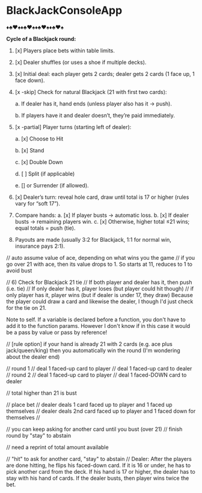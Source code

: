 # BlackJackConsoleApp

♦️♣️♥️♠️♦️♣️♥️♠️♦️♣️♥️♠️♦️♣️♥️♠️



**Cycle of a Blackjack round:**


1. \[x] Players place bets within table limits.
2. \[x] Dealer shuffles (or uses a shoe if multiple decks).
3. \[x] Initial deal: each player gets 2 cards; dealer gets 2 cards (1 face up, 1 face down).
4. \[x -skip] Check for natural Blackjack (21 with first two cards):

   a. If dealer has it, hand ends (unless player also has it → push).

   b. If players have it and dealer doesn’t, they’re paid immediately.
6. \[x -partial] Player turns (starting left of dealer):

   a. [x] Choose to Hit

   b. [x] Stand

   c. [x] Double Down

   d. [ ] Split (if applicable)

   e. \[] or Surrender (if allowed).
8. \[x] Dealer’s turn: reveal hole card, draw until total is 17 or higher (rules vary for “soft 17”).
9. Compare hands:
   a. \[x] If player busts → automatic loss.
   b. \[x] If dealer busts → remaining players win.
   c. \[x] Otherwise, higher total ≤21 wins; equal totals = push (tie).
10. Payouts are made (usually 3:2 for Blackjack, 1:1 for normal win, insurance pays 2:1).





// auto assume value of ace, depending on what wins you the game
// if you go over 21 with ace, then its value drops to 1. So starts at 11, reduces to 1 to avoid bust

// 6) Check for Blackjack 21 tie
// If both player and dealer has it, then push (i.e. tie)
// If only dealer has it, player loses (but player could hit though)
// if only player has it, player wins (but if dealer is under 17, they draw)
Because the player could draw a card and likewise the dealer, I though I'd just check for the tie on 21.

Note to self. If a variable is declared before a function, you don't have to add it to the function params. However I don't know if in this case it would be a pass by value or pass by reference!

// \[rule option] if your hand is already 21 with 2 cards (e.g. ace plus jack/queen/king) then you automatically win the round (I'm wondering about the dealer end)

// round 1
// deal 1 faced-up card to player
// deal 1 faced-up card to dealer
// round 2
// deal 1 faced-up card to player
// deal 1 faced-DOWN card to dealer

// total higher than 21 is bust

// place bet
// dealer deals 1 card faced up to player and 1 faced up themselves
// dealer deals 2nd card faced up to player and 1 faced down for themselves
//

// you can keep asking for another card until you bust (over 21)
// finish round by "stay" to abstain



// need a reprint of total amount available

// "hit" to ask for another card, "stay" to abstain
// Dealer: After the players are done hitting, he flips his faced-down card. If it is 16 or under, he has to pick another card from the deck. If his hand is 17 or higher, the dealer has to stay with his hand of cards. If the dealer busts, then player wins twice the bet.


